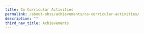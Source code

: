 ```yaml
---
title: Co Curricular Activities
permalink: /about-shss/achievements/co-curricular-activities/
description: ""
third_nav_title: Achievements
---
```


